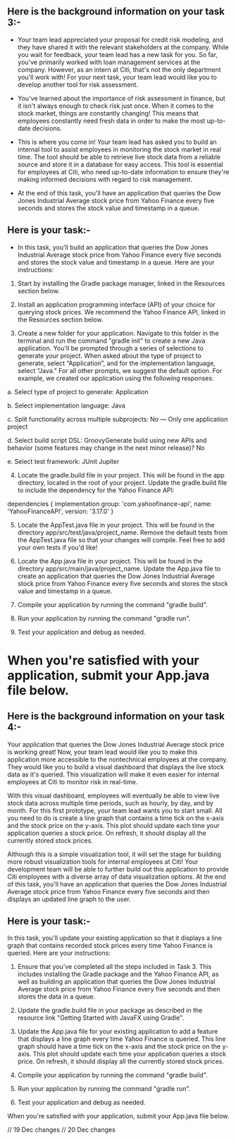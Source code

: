 ## Here is the background information on your task 3:-
- Your team lead appreciated your proposal for credit risk modeling, and they have shared it with the relevant stakeholders at the company. While you wait for feedback, your team lead has a new task for you. So far, you've primarily worked with loan management services at the company. However, as an intern at Citi, that's not the only department you'll work with! For your next task, your team lead would like you to develop another tool for risk assessment.

- You've learned about the importance of risk assessment in finance, but it isn't always enough to check risk just once. When it comes to the stock market, things are constantly changing! This means that employees constantly need fresh data in order to make the most up-to-date decisions. 

- This is where you come in! Your team lead has asked you to build an internal tool to assist employees in monitoring the stock market in real time. The tool should be able to retrieve live stock data from a reliable source and store it in a database for easy access. This tool is essential for employees at Citi, who need up-to-date information to ensure they're making informed decisions with regard to risk management.

- At the end of this task, you'll have an application that queries the Dow Jones Industrial Average stock price from Yahoo Finance every five seconds and stores the stock value and timestamp in a queue. 

## Here is your task:-
- In this task, you'll build an application that queries the Dow Jones Industrial Average stock price from Yahoo Finance every five seconds and stores the stock value and timestamp in a queue. Here are your instructions:

1. Start by installing the Gradle package manager, linked in the Resources section below.

2. Install an application programming interface (API) of your choice for querying stock prices. We recommend the Yahoo Finance API, linked in the Resources section below.

3. Create a new folder for your application. Navigate to this folder in the terminal and run the command "gradle init" to create a new Java application. You'll be prompted through a series of selections to generate your project. When asked about the type of project to generate, select “Application”, and for the implementation language, select “Java.” For all other prompts, we suggest the default option. For example, we created our application using the following responses:

a. Select type of project to generate: Application

b. Select implementation language: Java

c. Split functionality across multiple subprojects: No — Only one application project

d. Select build script DSL: GroovyGenerate build using new APIs and behavior (some features may change in the next minor release)? No

e. Select test framework: JUnit Jupiter

4. Locate the gradle.build file in your project. This will be found in the app directory, located in the root of your project. Update the gradle.build file to include the dependency for the Yahoo Finance API:

dependencies {
implementation group: 'com.yahoofinance-api', name: 'YahooFinanceAPI', version: '3.17.0'
}

5. Locate the AppTest.java file in your project. This will be found in the directory app/src/test/java/project_name. Remove the default tests from the AppTest.java file so that your changes will compile. Feel free to add your own tests if you'd like!

6. Locate the App.java file in your project. This will be found in the directory app/src/main/java/project_name. Update the App.java file to create an application that queries the Dow Jones Industrial Average stock price from Yahoo Finance every five seconds and stores the stock value and timestamp in a queue.

7. Compile your application by running the command "gradle build".

8. Run your application by running the command "gradle run".

9. Test your application and debug as needed.

# When you're satisfied with your application, submit your App.java file below.

## Here is the background information on your task 4:-
Your application that queries the Dow Jones Industrial Average stock price is working great! Now, your team lead would like you to make this application more accessible to the nontechnical employees at the company. They would like you to build a visual dashboard that displays the live stock data as it's queried. This visualization will make it even easier for internal employees at Citi to monitor risk in real-time.

With this visual dashboard, employees will eventually be able to view live stock data across multiple time periods, such as hourly, by day, and by month. For this first prototype, your team lead wants you to start small. All you need to do is create a line graph that contains a time tick on the x-axis and the stock price on the y-axis. This plot should update each time your application queries a stock price. On refresh, it should display all the currently stored stock prices.

Although this is a simple visualization tool, it will set the stage for building more robust visualization tools for internal employees at Citi! Your development team will be able to further build out this application to provide Citi employees with a diverse array of data visualization options. At the end of this task, you'll have an application that queries the Dow Jones Industrial Average stock price from Yahoo Finance every five seconds and then displays an updated line graph to the user.

## Here is your task:-
In this task, you'll update your existing application so that it displays a line graph that contains recorded stock prices every time Yahoo Finance is queried. Here are your instructions:

1. Ensure that you've completed all the steps included in Task 3. This includes installing the Gradle package and the Yahoo Finance API, as well as building an application that queries the Dow Jones Industrial Average stock price from Yahoo Finance every five seconds and then stores the data in a queue.

2. Update the gradle.build file in your package as described in the resource link "Getting Started with JavaFX using Gradle".

3. Update the App.java file for your existing application to add a feature that displays a line graph every time Yahoo Finance is queried. This line graph should have a time tick on the x-axis and the stock price on the y-axis. This plot should update each time your application queries a stock price. On refresh, it should display all the currently stored stock prices.

4. Compile your application by running the command "gradle build".

5. Run your application by running the command "gradle run".

6. Test your application and debug as needed.

When you're satisfied with your application, submit your App.java file below.

// 19 Dec changes
// 20 Dec changes